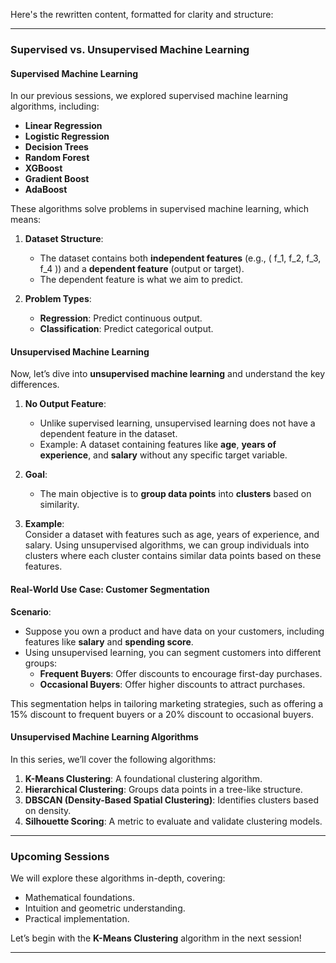 Here's the rewritten content, formatted for clarity and structure:

---

### Supervised vs. Unsupervised Machine Learning

#### **Supervised Machine Learning**

In our previous sessions, we explored supervised machine learning algorithms, including:  

- **Linear Regression**  
- **Logistic Regression**  
- **Decision Trees**  
- **Random Forest**  
- **XGBoost**  
- **Gradient Boost**  
- **AdaBoost**  

These algorithms solve problems in supervised machine learning, which means:  

1. **Dataset Structure**:  
   - The dataset contains both **independent features** (e.g., \( f_1, f_2, f_3, f_4 \)) and a **dependent feature** (output or target).  
   - The dependent feature is what we aim to predict.

2. **Problem Types**:  
   - **Regression**: Predict continuous output.  
   - **Classification**: Predict categorical output.  

#### **Unsupervised Machine Learning**

Now, let’s dive into **unsupervised machine learning** and understand the key differences.  

1. **No Output Feature**:  
   - Unlike supervised learning, unsupervised learning does not have a dependent feature in the dataset.  
   - Example: A dataset containing features like **age**, **years of experience**, and **salary** without any specific target variable.

2. **Goal**:  
   - The main objective is to **group data points** into **clusters** based on similarity.  

3. **Example**:  
   Consider a dataset with features such as age, years of experience, and salary. Using unsupervised algorithms, we can group individuals into clusters where each cluster contains similar data points based on these features.  

#### **Real-World Use Case: Customer Segmentation**

**Scenario**:  

- Suppose you own a product and have data on your customers, including features like **salary** and **spending score**.  
- Using unsupervised learning, you can segment customers into different groups:  
  - **Frequent Buyers**: Offer discounts to encourage first-day purchases.  
  - **Occasional Buyers**: Offer higher discounts to attract purchases.  

This segmentation helps in tailoring marketing strategies, such as offering a 15% discount to frequent buyers or a 20% discount to occasional buyers.

#### **Unsupervised Machine Learning Algorithms**

In this series, we’ll cover the following algorithms:  

1. **K-Means Clustering**: A foundational clustering algorithm.  
2. **Hierarchical Clustering**: Groups data points in a tree-like structure.  
3. **DBSCAN (Density-Based Spatial Clustering)**: Identifies clusters based on density.  
4. **Silhouette Scoring**: A metric to evaluate and validate clustering models.  

---

### Upcoming Sessions

We will explore these algorithms in-depth, covering:  

- Mathematical foundations.  
- Intuition and geometric understanding.  
- Practical implementation.  

Let’s begin with the **K-Means Clustering** algorithm in the next session!  

---

